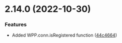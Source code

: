# 2.14.0 (2022-10-30)

### Features

- Added WPP.conn.isRegistered function ([44c4664](https://github.com/wppconnect-team/wa-js/commit/44c46649047464c230565ca143418e72417bea99))
